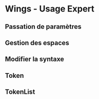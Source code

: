 
# Wings - Usage Expert
## Passation de paramètres
## Gestion des espaces
## Modifier la syntaxe
## Token
## TokenList
